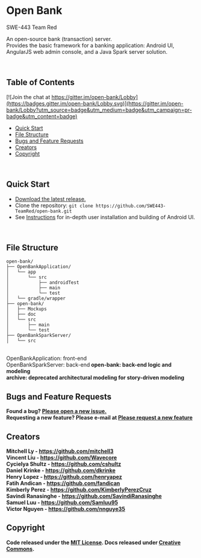 <h1>Open Bank</h1>
SWE-443 Team Red

An open-source bank (transaction) server.<br>
Provides the basic framework for a banking application: Android UI, AngularJS web admin console, and a Java Spark server solution.

<br>

## Table of Contents

[![Join the chat at https://gitter.im/open-bank/Lobby](https://badges.gitter.im/open-bank/Lobby.svg)](https://gitter.im/open-bank/Lobby?utm_source=badge&utm_medium=badge&utm_campaign=pr-badge&utm_content=badge)

- [Quick Start](#quick-start)
- [File Structure](#file-structure)
- [Bugs and Feature Requests](#bugs-and-feature-requests)
- [Creators](#creators)
- [Copyright](#copyright)

<br>

## Quick Start
- [Download the latest release.](https://github.com/SWE443-TeamRed/open-bank/archive/master.zip)
- Clone the repository: `git clone https://github.com/SWE443-TeamRed/open-bank.git`
- See [Instructions](https://github.com/SWE443-TeamRed/open-bank/blob/master/INSTRUCTIONS) for in-depth user installation and building of Android UI.

<br>

## File Structure

```
open-bank/
├── OpenBankApplication/
│   └── app
│       └── src
│           ├── androidTest
│           ├── main
│           └── test
│   └── gradle/wrapper
├── open-bank/
│   ├── Mockups
│   ├── doc
│   └── src
│       ├── main
│       └── test
├── OpenBankSparkServer/
│   └── src
```
<br>
OpenBankApplication:    front-end<br>
OpenBankSparkServer:    back-end<b>
open-bank:              back-end logic and modeling<br>
archive:                deprecated architectural modeling for story-driven modeling
<br>

## Bugs and Feature Requests
Found a bug? [Please open a new issue.](https://github.com/SWE443-TeamRed/open-bank/issues/new)
<br>
Requesting a new feature? Please e-mail at [Please request a new feature](https://github.com/SWE443-TeamRed/open-bank/issues/new)


## Creators

**Mitchell Ly**
    - <https://github.com/mitchell3>
<br>
**Vincent Liu**
    - <https://github.com/Wavecore>
<br>
**Cycielya Shultz**
    - <https://github.com/cshultz>
<br>
**Daniel Krinke**
    - <https://github.com/dkrinke>
<br>
**Henry Lopez**
    - <https://github.com/henryapez>
<br>
**Fatih Andican**
    - <https://github.com/fandican>
<br>
**Kimberly Perez**
    - <https://github.com/KimberlyPerezCruz>
<br>
**Savindi Ranasinghe**
    - <https://github.com/SavindiRanasinghe>
<br>
**Samuel Luu**
    - <https://github.com/Samluu95>
<br>
**Victor Nguyen**
    - <https://github.com/nnguye35>
<br>

## Copyright
Code released under the [MIT License](https://github.com/SWE443-TeamRed/open-bank/blob/master/LICENSE). Docs released under [Creative Commons](https://github.com/SWE443-TeamRed/open-bank/blob/master/COMMONS).